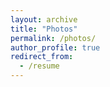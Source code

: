 ```yaml
---
layout: archive
title: "Photos"
permalink: /photos/
author_profile: true
redirect_from:
  - /resume
---
```


